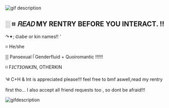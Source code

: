 ![gif description](https://files.catbox.moe/rnk9mu.gif) 

░ ⌗ 𝘙𝘌𝘈𝘋 MY RENTRY BEFORE YOU INTERACT. !! 
- 
↷✦; 𝘎𝘢𝘣𝘦 or kin names!! '

⌗ He/she

▒  Pansexual ᥬ Genderfluid  + Quoiromantic !!!!!!

⌑ F𝘐𝘊𝘛𝘐𝘖𝘕𝘒𝘐N, OTHERKIN

༄ C+H & Int is appreciated please!!! feel free to bmf aswell,read my rentry first tho...  I also accept all friend requests too , so dont be afraid!!! 

![gifdescription](https://files.catbox.moe/ydbzpt.gif)

